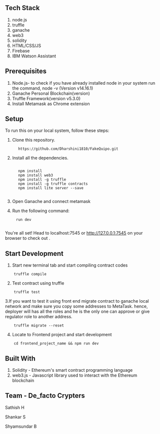 


## Tech Stack
1. node.js
2. truffle
3. ganache
4. web3
5. solidity
6. HTML/CSS/JS
7. Firebase
8. IBM Watson Assistant
 
## Prerequisites

1. Node.js- to check if you have already installed node in your system run the command, node -v (Version v14.16.1)
2. Ganache Personal Blockchain(version)
3. Truffle Framework(version v5.3.0)
4. Install Metamask as Chrome extension

## Setup

To run this on your local system, follow these steps:

1. Clone this repository.
```
      https://github.com/Dharshini1810/FakeQuipo.git
```

2. Install all the dependencies.
```

      npm install
      npm install web3
      npm install -g truffle
      npm install -g truffle contracts
      npm install lite server --save
      
```
3. Open Ganache and connect metamask

4. Run the following command:
```
     run dev
      
```
You're all set! Head to localhost:7545 or http://127.0.0.1:7545 on your browser to check out .

## Start Development
1. Start new terminal tab and start compiling contract codes

```
    truffle compile

```
2. Test contract using truffle

```
    truffle test

```
3.If you want to test it using front end migrate contract to ganache local network and make sure you copy some addresses to MetaTask. hence, deployer will has all the roles and he is the only one can approve or give regulator role to another address.

```
    truffle migrate --reset

```
4. Locate to Frontend project and start development

```
    cd frontend_project_name && npm run dev

```
## Built With
1. Solidity - Ethereum's smart contract programming language
2. web3.js - Javascript library used to interact with the Ethereum blockchain

## Team - De_facto Crypters
Sathish H

Shankar  S 

Shyamsundar B
